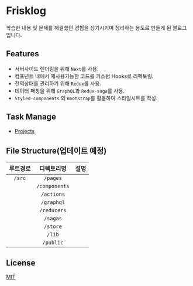 # Frisklog

학습한 내용 및 문제를 해결했던 경험을 상기시키며 정리하는 용도로 만들게 된 블로그입니다.

## Features

-   서버사이드 렌더링을 위해 `Next`를 사용.
-   컴포넌트 내에서 재사용가능한 코드를 커스텀 Hooks로 리펙토링.
-   전역상태를 관리하기 위해 `Redux`를 사용.
-   데이터 패칭을 위해 `GraphQL`과 `Redux-saga`를 사용.
-   `Styled-components` 와 `Bootstrap`를 활용하여 스타일시트를 작성.

## Task Manage

-   [Projects](https://github.com/users/donghoon4907/projects/1)

## File Structure(업데이트 예정)

| 루트경로 |  디렉토리명   | 설명 |
| :------: | :-----------: | :--: |
|  `/src`  |   `/pages`    |      |
|          | `/components` |      |
|          |  `/actions`   |      |
|          |  `/graphql`   |      |
|          |  `/reducers`  |      |
|          |   `/sagas`    |      |
|          |   `/store`    |      |
|          |    `/lib`     |      |
|          |   `/public`   |      |

## License

[MIT](License)
